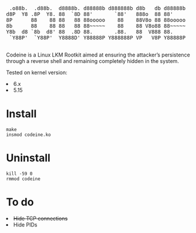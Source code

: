 <pre>
 .o88b.  .d88b.  d8888b. d88888b d888888b d8b   db d88888b 
d8P  Y8 .8P  Y8. 88  `8D 88'       `88'   888o  88 88'     
8P      88    88 88   88 88ooooo    88    88V8o 88 88ooooo 
8b      88    88 88   88 88~~~~~    88    88 V8o88 88~~~~~ 
Y8b  d8 `8b  d8' 88  .8D 88.       .88.   88  V888 88.     
 `Y88P'  `Y88P'  Y8888D' Y88888P Y888888P VP   V8P Y88888P 
 </pre>

Codeine is a Linux LKM Rootkit aimed at ensuring the attacker’s persistence through a reverse shell and remaining completely hidden in the system.

Tested on kernel version:
<li>6.x</li>
<li>5.15</li>


<h1>Install</h1>

 ```
make
insmod codeine.ko
``` 

<h1>Uninstall</h1>

 ```
kill -59 0
rmmod codeine
``` 

<h1>To do</h1>
<li><del>Hide TCP connections</del></li>
<li>Hide PIDs</li>

